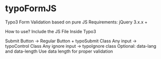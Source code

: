 # typoFormJS
Typo3 Form Validation based on pure JS
Requirements: jQuery 3.x.x +

How to use?
Include the JS File Inside Typo3 

Submit Button -> Regular Button + typoSubmit Class
Any input -> typoControl Class
Any ignore input -> typoIgnore class
    Optional: data-lang and data-length
    Use data length for proper validation 